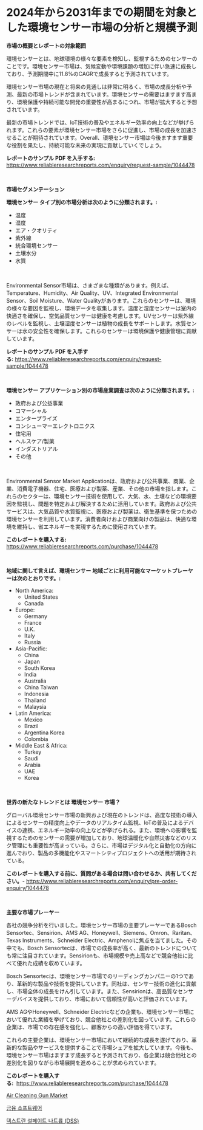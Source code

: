 <p><h1>2024年から2031年までの期間を対象とした環境センサー市場の分析と規模予測</h1></p><p><strong>市場の概要とレポートの対象範囲</strong></p>
<p><p>環境センサーとは、地球環境の様々な要素を検知し、監視するためのセンサーのことです。環境センサー市場は、気候変動や環境課題の増加に伴い急速に成長しており、予測期間中に11.8%のCAGRで成長すると予測されています。</p><p>環境センサー市場の現在と将来の見通しは非常に明るく、市場の成長分析や予測、最新の市場トレンドが含まれています。環境センサーの需要はますます高まり、環境保護や持続可能な開発の重要性が高まるにつれ、市場が拡大すると予想されています。</p><p>最新の市場トレンドでは、IoT技術の普及やエネルギー効率の向上などが挙げられます。これらの要素が環境センサー市場をさらに促進し、市場の成長を加速させることが期待されています。Overall、環境センサー市場は今後ますます重要な役割を果たし、持続可能な未来の実現に貢献していくでしょう。</p></p>
<p><strong>レポートのサンプル PDF を入手する:</strong> <a href="https://www.reliableresearchreports.com/enquiry/request-sample/1044478">https://www.reliableresearchreports.com/enquiry/request-sample/1044478</a></p>
<p>&nbsp;</p>
<p><strong>市場セグメンテーション</strong></p>
<p><strong>環境センサー タイプ別の市場分析は次のように分類されます。:</strong></p>
<p><ul><li>温度</li><li>湿度</li><li>エア・クオリティ</li><li>紫外線</li><li>統合環境センサー</li><li>土壌水分</li><li>水質</li></ul></p>
<p>&nbsp;</p>
<p><p>Environmental Sensor市場は、さまざまな種類があります。例えば、Temperature、Humidity、Air Quality、UV、Integrated Environmental Sensor、Soil Moisture、Water Qualityがあります。これらのセンサーは、環境の様々な要因を監視し、環境データを収集します。温度と湿度センサーは室内の快適さを確保し、空気品質センサーは健康を考慮します。UVセンサーは紫外線のレベルを監視し、土壌湿度センサーは植物の成長をサポートします。水質センサーは水の安全性を確保します。これらのセンサーは環境保護や健康管理に貢献しています。</p></p>
<p><strong>レポートのサンプル PDF を入手する:</strong>&nbsp;<a href="https://www.reliableresearchreports.com/enquiry/request-sample/1044478">https://www.reliableresearchreports.com/enquiry/request-sample/1044478</a></p>
<p>&nbsp;</p>
<p><strong> 環境センサー アプリケーション別の市場産業調査は次のように分類されます。:</strong></p>
<p><ul><li>政府および公益事業</li><li>コマーシャル</li><li>エンタープライズ</li><li>コンシューマーエレクトロニクス</li><li>住宅用</li><li>ヘルスケア/製薬</li><li>インダストリアル</li><li>その他</li></ul></p>
<p>&nbsp;</p>
<p><p>Environmental Sensor Market Applicationは、政府および公共事業、商業、企業、消費電子機器、住宅、医療および製薬、産業、その他の市場を指します。これらのセクターは、環境センサー技術を使用して、大気、水、土壌などの環境要因を監視し、問題を特定および解決するために活用しています。政府および公共サービスは、大気品質や水質監視に、医療および製薬は、衛生基準を保つための環境センサーを利用しています。消費者向けおよび商業向けの製品は、快適な環境を維持し、省エネルギーを実現するために使用されています。</p></p>
<p><strong>このレポートを購入する:</strong>&nbsp; <a href="https://www.reliableresearchreports.com/purchase/1044478">https://www.reliableresearchreports.com/purchase/1044478</a></p>
<p>&nbsp;</p>
<p><strong>地域に関して言えば、環境センサー 地域ごとに利用可能なマーケットプレーヤーは次のとおりです。:</strong></p>
<p><ul>
    <li>
        North America:
        <ul>
            <li>United States</li>
            <li>Canada</li>
        </ul>
    </li>
    <li>
        Europe:
        <ul>
            <li>Germany</li>
            <li>France</li>
            <li>U.K.</li>
            <li>Italy</li>
            <li>Russia</li>
        </ul>
    </li>
    <li>
        Asia-Pacific:
        <ul>
            <li>China</li>
            <li>Japan</li>
            <li>South Korea</li>
            <li>India</li>
            <li>Australia</li>
            <li>China Taiwan</li>
            <li>Indonesia</li>
            <li>Thailand</li>
            <li>Malaysia</li>
        </ul>
    </li>
    <li>
        Latin America:
        <ul>
            <li>Mexico</li>
            <li>Brazil</li>
            <li>Argentina Korea</li>
            <li>Colombia</li>
        </ul>
    </li>
    <li>
        Middle East & Africa:
        <ul>
            <li>Turkey</li>
            <li>Saudi</li>
            <li>Arabia</li>
            <li>UAE</li>
            <li>Korea</li>
        </ul>
    </li>
    </ul></p>
<p>&nbsp;</p>
<p><strong>世界の新たなトレンドとは 環境センサー 市場？</strong></p>
<p><p>グローバル環境センサー市場の新興および現在のトレンドは、高度な技術の導入によるセンサーの精度向上やデータのリアルタイム監視、IoTの普及によるデバイスの連携、エネルギー効率の向上などが挙げられる。また、環境への影響を監視するためのセンサーの需要が増加しており、地球温暖化や自然災害などのリスク管理にも重要性が高まっている。さらに、市場はデジタル化と自動化の方向に進んでおり、製品の多機能化やスマートシティプロジェクトへの活用が期待されている。</p></p>
<p><strong>このレポートを購入する前に、質問がある場合は問い合わせるか、共有してください。</strong>- <a href="https://www.reliableresearchreports.com/enquiry/pre-order-enquiry/1044478">https://www.reliableresearchreports.com/enquiry/pre-order-enquiry/1044478</a></p>
<p>&nbsp;</p>
<p><strong>主要な市場プレーヤー</strong></p>
<p><p>各社の競争分析を行いました。環境センサー市場の主要プレーヤーであるBosch Sensortec、Sensirion、AMS AG、Honeywell、Siemens、Omron、Raritan、Texas Instruments、Schneider Electric、Amphenolに焦点を当てました。その中でも、Bosch Sensortecは、市場での成長率が高く、最新のトレンドについても常に注目されています。Sensirionも、市場規模や売上高などで競合他社に比べて優れた成績を収めています。</p><p>Bosch Sensortecは、環境センサー市場でのリーディングカンパニーの1つであり、革新的な製品や技術を提供しています。同社は、センサー技術の進化に貢献し、市場全体の成長をけん引しています。また、Sensirionは、高品質なセンサーデバイスを提供しており、市場において信頼性が高いと評価されています。</p><p>AMS AGやHoneywell、Schneider Electricなどの企業も、環境センサー市場において優れた業績を挙げており、競合他社との差別化を図っています。これらの企業は、市場での存在感を強化し、顧客からの高い評価を得ています。</p><p>これらの主要企業は、環境センサー市場において継続的な成長を遂げており、革新的な製品やサービスを提供することで市場シェアを拡大しています。今後も、環境センサー市場はますます成長すると予測されており、各企業は競合他社との差別化を図りながら市場展開を進めることが求められています。</p></p>
<p><strong>このレポートを購入する:</strong>&nbsp;&nbsp;<a href="https://www.reliableresearchreports.com/purchase/1044478">https://www.reliableresearchreports.com/purchase/1044478</a></p>
<p><p><a href="https://github.com/Airanohannonzb68e5pb53oc1/Market-Research-Report-List-1/blob/main/air-cleaning-gun-market.md">Air Cleaning Gun Market</a></p><p><a href="https://github.com/TimmyMann6767/Market-Research-Report-List-1/blob/main/69648535209.md">금융 소프트웨어</a></p><p><a href="https://github.com/JeromeRtyau89966/Market-Research-Report-List-1/blob/main/46272855210.md">덱스트란 설페이트 나트륨 (DSS)</a></p></p>